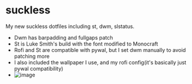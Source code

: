 # suckless
My new suckless dotfiles including st, dwm, slstatus.
- Dwm has barpadding and fullgaps patch
- St is Luke Smith's build with the font modified to Monocraft
- Rofi and St are compatible with pywal, but I set dwm manually to avoid patching more
- I also included the wallpaper I use, and my rofi config(it's basically just pywal compatibility)
- ![image](https://i.imgur.com/qgboH6t.png)
